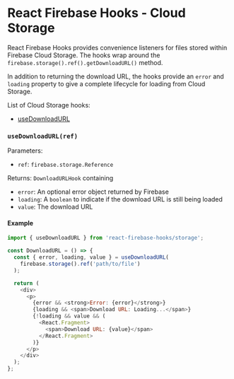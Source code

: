 # React Firebase Hooks - Cloud Storage

React Firebase Hooks provides convenience listeners for files stored within
Firebase Cloud Storage. The hooks wrap around the `firebase.storage().ref().getDownloadURL()` method.

In addition to returning the download URL, the hooks provide an `error` and `loading` property
to give a complete lifecycle for loading from Cloud Storage.

List of Cloud Storage hooks:

- [useDownloadURL](#usedownloadurlref)

### `useDownloadURL(ref)`

Parameters:

- `ref`: `firebase.storage.Reference`

Returns:
`DownloadURLHook` containing

- `error`: An optional error object returned by Firebase
- `loading`: A `boolean` to indicate if the download URL is still being loaded
- `value`: The download URL

#### Example

```js
import { useDownloadURL } from 'react-firebase-hooks/storage';

const DownloadURL = () => {
  const { error, loading, value } = useDownloadURL(
    firebase.storage().ref('path/to/file')
  );

  return (
    <div>
      <p>
        {error && <strong>Error: {error}</strong>}
        {loading && <span>Download URL: Loading...</span>}
        {!loading && value && (
          <React.Fragment>
            <span>Download URL: {value}</span>
          </React.Fragment>
        )}
      </p>
    </div>
  );
};
```
